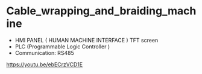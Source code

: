 # Cable_wrapping_and_braiding_machine

- HMI PANEL ( HUMAN MACHINE INTERFACE ) TFT screen
- PLC (Programmable Logic Controller )
- Communication: RS485

https://youtu.be/ebECrzVCD1E
